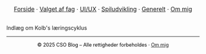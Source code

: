 <nav style="text-align:center; font-size:1.1em; margin-bottom:2em;">
  <a href="/csoblog">Forside</a> ·
  <a href="/csoblog/hvorfor">Valget af fag</a> ·
  <a href="/csoblog/postsui/">UI/UX</a> ·
  <a href="/csoblog/postssu/">Spiludvikling</a> ·
  <a href="/csoblog/posts/">Generelt</a> ·
  <a href="/csoblog/about">Om mig</a>
</nav>

Indlæg om Kolb's læringscyklus

---

<footer style="text-align:center; font-size:0.9em; color:black;">  
© 2025 CSO Blog – Alle rettigheder forbeholdes · <a href="/csoblog/about">Om mig</a>  
</footer>